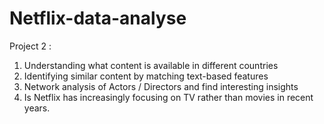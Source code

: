 # Netflix-data-analyse
Project 2 :
1.	Understanding what content is available in different countries
2.	Identifying similar content by matching text-based features
3.	Network analysis of Actors / Directors and find interesting insights
4.	Is Netflix has increasingly focusing on TV rather than movies in recent years.
